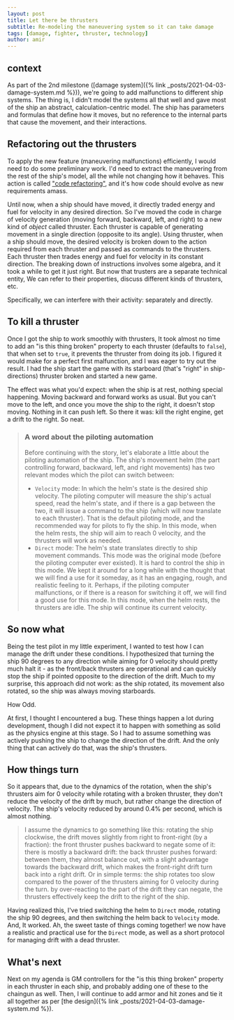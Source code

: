 ```yaml
---
layout: post
title: Let there be thrusters
subtitle: Re-modeling the maneuvering system so it can take damage
tags: [damage, fighter, thruster, technology]
author: amir
---
```


## context
As part of the 2nd milestone ([damage system]({% link _posts/2021-04-03-damage-system.md %})), we're going to add malfunctions to different ship systems. The thing is, I didn't model the systems all that well and gave most of the ship an abstract, calculation-centric model. The ship has parameters and formulas that define how it moves, but no reference to the internal parts that cause the movement, and their interactions. 

## Refactoring out the thrusters
To apply the new feature (maneuvering malfunctions) efficiently, I would need to do some preliminary work. I'd need to extract the maneuvering from the rest of the ship's model, all the while not changing how it behaves. This action is called ["code refactoring"](https://refactoring.com/), and it's how code should evolve as new requirements amass.

 Until now, when a ship should have moved, it directly traded energy and fuel for velocity in any desired direction. So I've moved the code in charge of velocity generation (moving forward, backward, left, and right) to a new kind of *object* called thruster. Each thruster is capable of generating movement in a single direction (opposite to its angle). Using thruster, when a ship should move, the desired velocity is broken down to the action required from each thruster and passed as commands to the thrusters. Each thruster then trades energy and fuel for velocity in its constant direction. The breaking down of instructions involves some algebra, and it took a while to get it just right. But now that trusters are a separate technical entity, We can refer to their properties, discuss different kinds of thrusters, etc. 

Specifically, we can interfere with their activity: separately and directly.

## To kill a thruster
Once I got the ship to work smoothly with thrusters, It took almost no time to add an "is this thing broken" property to each thruster (defaults to `false`), that when set to `true`, it prevents the thruster from doing its job. I figured it would make for a perfect first malfunction, and I was eager to try out the result. I had the ship start the game with its starboard (that's "right" in ship-directions) thruster broken and started a new game.

The effect was what you'd expect: when the ship is at rest, nothing special happening. Moving backward and forward works as usual. But you can't move to the left, and once you move the ship to the right, it doesn't stop moving. Nothing in it can push left. So there it was: kill the right engine, get a drift to the right. So neat.

> ### A word about the piloting automation
> Before continuing with the story, let's elaborate a little about the piloting automation of the ship. The ship's movement helm (the part controlling forward, backward, left, and right movements) has two relevant modes which the pilot can switch between:
>  - `Velocity` mode: In which the helm's state is the desired ship velocity. The piloting computer will measure the ship's actual speed, read the helm's state, and if there is a gap between the two, it will issue a command to the ship (which will now translate to each thruster). That is the default piloting mode, and the recommended way for pilots to fly the ship. In this mode, when the helm rests, the ship will aim to reach 0 velocity, and the thrusters will work as needed. 
>  - `Direct` mode: The helm's state translates directly to ship movement commands. This mode was the original mode (before the piloting computer ever existed). It is hard to control the ship in this mode. We kept it around for a long while with the thought that we will find a use for it someday, as it has an engaging, rough, and realistic feeling to it. Perhaps, if the piloting computer malfunctions, or if there is a reason for switching it off, we will find a good use for this mode. In this mode, when the helm rests, the thrusters are idle. The ship will continue its current velocity. 

## So now what
Being the test pilot in my little experiment, I wanted to test how I can manage the drift under these conditions. I hypothesized that turning the ship 90 degrees to any direction while aiming for 0 velocity should pretty much halt it - as the front/back thrusters are operational and can quickly stop the ship if pointed opposite to the direction of the drift. Much to my surprise, this approach did not work: as the ship rotated, its movement also rotated, so the ship was always moving starboards.

How Odd. 

At first, I thought I encountered a bug. These things happen a lot during development, though I did not expect it to happen with something as solid as the physics engine at this stage. So I had to assume something was actively pushing the ship to change the direction of the drift. And the only thing that can actively do that, was the ship's thrusters.

## How things turn
So it appears that, due to the dynamics of the rotation, when the ship's thrusters aim for 0 velocity while rotating with a broken thruster, they don't reduce the velocity of the drift by much, but rather change the direction of velocity. The ship's velocity reduced by around 0.4% per second, which is almost nothing. 

> I assume the dynamics to go something like this: rotating the ship clockwise, the drift moves slightly from right to front-right (by a fraction): the front thruster pushes backward to negate some of it: there is mostly a backward drift: the back thruster pushes forward: between them, they almost balance out, with a slight advantage towards the backward drift, which makes the front-right drift turn back into a right drift. Or in simple terms: the ship rotates too slow compared to the power of the thrusters aiming for 0 velocity during the turn. by over-reacting to the part of the drift they can negate, the thrusters effectively keep the drift to the right of the ship.

Having realized this, I've tried switching the helm to `Direct` mode, rotating the ship 90 degrees, and then switching the helm back to `Velocity` mode. And, It worked. Ah, the sweet taste of things coming together! we now have a realistic and practical use for the `Direct` mode, as well as a short protocol for managing drift with a dead thruster. 

## What's next
Next on my agenda is GM controllers for the "is this thing broken" property in each thruster in each ship, and probably adding one of these to the chaingun as well. Then, I will continue to add armor and hit zones and tie it all together as per [the design]({% link _posts/2021-04-03-damage-system.md %}).





